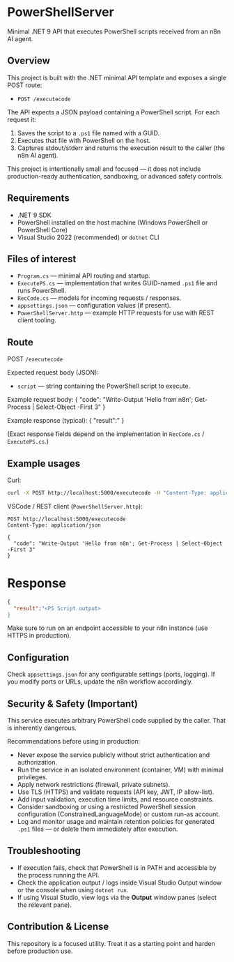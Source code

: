 # PowerShellServer

Minimal .NET 9 API that executes PowerShell scripts received from an n8n AI agent.



## Overview
This project is built with the .NET minimal API template and exposes a single POST route:
- `POST /executecode`

The API expects a JSON payload containing a PowerShell script. For each request it:
1. Saves the script to a `.ps1` file named with a GUID.
2. Executes that file with PowerShell on the host.
3. Captures stdout/stderr and returns the execution result to the caller (the n8n AI agent).

This project is intentionally small and focused — it does not include production-ready authentication, sandboxing, or advanced safety controls.

## Requirements
- .NET 9 SDK
- PowerShell installed on the host machine (Windows PowerShell or PowerShell Core)
- Visual Studio 2022 (recommended) or `dotnet` CLI

## Files of interest
- `Program.cs` — minimal API routing and startup.
- `ExecutePS.cs` — implementation that writes GUID-named `.ps1` file and runs PowerShell.
- `RecCode.cs` — models for incoming requests / responses.
- `appsettings.json` — configuration values (if present).
- `PowerShellServer.http` — example HTTP requests for use with REST client tooling.

## Route
POST `/executecode`

Expected request body (JSON):
- `script` — string containing the PowerShell script to execute.

Example request body:
{
  "code": "Write-Output 'Hello from n8n'; Get-Process | Select-Object -First 3"
}

Example response (typical):
{
  "result":"<PS Script output>
}

(Exact response fields depend on the implementation in `RecCode.cs` / `ExecutePS.cs`.)

## Example usages

Curl:

````````bash
curl -X POST http://localhost:5000/executecode -H "Content-Type: application/json" -d "{\"code\":\"Write-Output 'Hello from n8n'; Get-Process | Select-Object -First 3\"}"
````````

VSCode / REST client (`PowerShellServer.http`):
````````http
POST http://localhost:5000/executecode
Content-Type: application/json

{
  "code": "Write-Output 'Hello from n8n'; Get-Process | Select-Object -First 3"
}
````````

# Response
```json
{
  "result":"<PS Script output>
}
```
Make sure to run on an endpoint accessible to your n8n instance (use HTTPS in production).

## Configuration
Check `appsettings.json` for any configurable settings (ports, logging). If you modify ports or URLs, update the n8n workflow accordingly.

## Security & Safety (Important)
This service executes arbitrary PowerShell code supplied by the caller. That is inherently dangerous.

Recommendations before using in production:
- Never expose the service publicly without strict authentication and authorization.
- Run the service in an isolated environment (container, VM) with minimal privileges.
- Apply network restrictions (firewall, private subnets).
- Use TLS (HTTPS) and validate requests (API key, JWT, IP allow-list).
- Add input validation, execution time limits, and resource constraints.
- Consider sandboxing or using a restricted PowerShell session configuration (ConstrainedLanguageMode) or custom run-as account.
- Log and monitor usage and maintain retention policies for generated `.ps1` files — or delete them immediately after execution.

## Troubleshooting
- If execution fails, check that PowerShell is in PATH and accessible by the process running the API.
- Check the application output / logs inside Visual Studio Output window or the console when using `dotnet run`.
- If using Visual Studio, view logs via the __Output__ window panes (select the relevant pane).

## Contribution & License
This repository is a focused utility. Treat it as a starting point and harden before production use.


